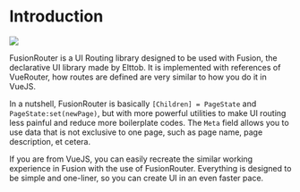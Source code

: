 # Introduction

![](/banner.png)

FusionRouter is a UI Routing library designed to be used with Fusion, the declarative UI library made by Elttob. It is implemented with references of VueRouter, how routes are defined are very similar to how you do it in VueJS.

In a nutshell, FusionRouter is basically `[Children] = PageState` and `PageState:set(newPage)`, but with more powerful utilities to make UI routing less painful and reduce more boilerplate codes. The `Meta` field allows you to use data that is not exclusive to one page, such as page name, page description, et cetera.

If you are from VueJS, you can easily recreate the similar working experience in Fusion with the use of FusionRouter. Everything is designed to be simple and one-liner, so you can create UI in an even faster pace.